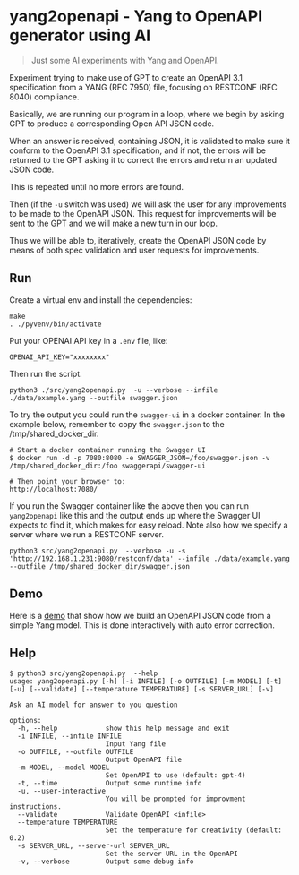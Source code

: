 # yang2openapi - Yang to OpenAPI generator using AI
> Just some AI experiments with Yang and OpenAPI.

Experiment trying to make use of GPT to create an OpenAPI 3.1
specification from a YANG (RFC 7950) file, focusing on RESTCONF
(RFC 8040) compliance.
    
Basically, we are running our program in a loop, where we begin by
asking GPT to produce a corresponding Open API JSON code.

When an answer is received, containing JSON, it is validated
to make sure it conform to the OpenAPI 3.1 specification,
and if not, the errors will be returned to the GPT asking it
to correct the errors and return an updated JSON code. 

This is repeated until no more errors are found.

Then (if the `-u` switch was used) we will ask the user for any
improvements to be made to the OpenAPI JSON. This request for
improvements will be sent to the GPT and we will make a new turn
in our loop.

Thus we will be able to, iteratively, create the OpenAPI JSON code
by means of both spec validation and user requests for improvements.

## Run

Create a virtual env and install the dependencies:

```shell
make
. ./pyvenv/bin/activate
```

Put your OPENAI API key in a `.env` file, like:

```shell
OPENAI_API_KEY="xxxxxxxx"
```

Then run the script.

```shell
python3 ./src/yang2openapi.py  -u --verbose --infile ./data/example.yang --outfile swagger.json
```

To try the output you could run the `swagger-ui` in a docker container. In the example below,
remember to copy the `swagger.json` to the /tmp/shared_docker_dir.

```shell
# Start a docker container running the Swagger UI
$ docker run -d -p 7080:8080 -e SWAGGER_JSON=/foo/swagger.json -v /tmp/shared_docker_dir:/foo swaggerapi/swagger-ui

# Then point your browser to:
http://localhost:7080/
```

If you run the Swagger container like the above then you can run `yang2openapi` like this and
the output ends up where the Swagger UI expects to find it, which makes for easy reload.
Note also how we specify a server where we run a RESTCONF server.

```shell
python3 src/yang2openapi.py  --verbose -u -s 'http://192.168.1.231:9080/restconf/data' --infile ./data/example.yang --outfile /tmp/shared_docker_dir/swagger.json
```

## Demo

Here is a [demo](https://youtu.be/rcrAmRjqsPE?si=MPIMNwcx4a7ieIB7) that show how we build
an OpenAPI JSON code from a simple Yang model. This is done interactively with auto error correction.


## Help

```shell
$ python3 src/yang2openapi.py  --help
usage: yang2openapi.py [-h] [-i INFILE] [-o OUTFILE] [-m MODEL] [-t] [-u] [--validate] [--temperature TEMPERATURE] [-s SERVER_URL] [-v]

Ask an AI model for answer to you question

options:
  -h, --help            show this help message and exit
  -i INFILE, --infile INFILE
                        Input Yang file
  -o OUTFILE, --outfile OUTFILE
                        Output OpenAPI file
  -m MODEL, --model MODEL
                        Set OpenAPI to use (default: gpt-4)
  -t, --time            Output some runtime info
  -u, --user-interactive
                        You will be prompted for improvment instructions.
  --validate            Validate OpenAPI <infile>
  --temperature TEMPERATURE
                        Set the temperature for creativity (default: 0.2)
  -s SERVER_URL, --server-url SERVER_URL
                        Set the server URL in the OpenAPI
  -v, --verbose         Output some debug info
```

